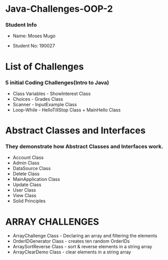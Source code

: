 # Java-Challenges-OOP-2

### Student Info

* Name: Moses Mugo

* Student No: 190027
 

# List of Challenges

### 5 initial Coding Challenges(Intro to Java)

* Class Variables - ShowInterest Class
* Choices - Grades Class
* Scanner - InputExample Class
* Loop-While - HelloTillStop Class + MainHello Class


# Abstract Classes and Interfaces

### They demonstrate how Abstract Classes and Interfaces work.

* Account Class
* Admin Class
* DataSource Class
* Delete Class
* MainApplication Class
* Update Class
* User Class
* View Class
* Solid Principles


# ARRAY CHALLENGES

* ArrayChallenge Class - Declaring an array and filtering the elements
* OrderIDGenerator Class - creates ten random OrderIDs
* ArraySortReverse Class - sort & reverse elements in a string array
* ArrayClearDemo Class - clear elements in a string array
